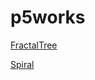 # p5works

[FractalTree](https://dashk11.github.io/p5works/fractal-tree/)

[Spiral](https://dashk11.github.io/p5works/spiral/)
